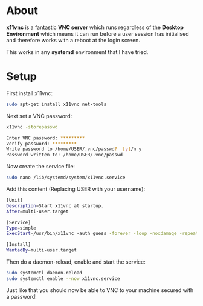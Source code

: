 # About
**x11vnc** is a fantastic **VNC server** which runs regardless of the **Desktop Environment** which means it can run before a user session has initialised and therefore works with a reboot at the login screen.

This works in any **systemd** environment that I have tried.

# Setup

First install x11vnc:

~~~bash
sudo apt-get install x11vnc net-tools
~~~

Next set a VNC password:

~~~bash
x11vnc -storepasswd 

Enter VNC password: *********
Verify password: *********  
Write password to /home/USER/.vnc/passwd?  [y]/n y
Password written to: /home/USER/.vnc/passwd
~~~

Now create the service file:

~~~bash
sudo nano /lib/systemd/system/x11vnc.service
~~~

Add this content (Replacing USER with your username):

~~~bash
[Unit]
Description=Start x11vnc at startup.
After=multi-user.target

[Service]
Type=simple
ExecStart=/usr/bin/x11vnc -auth guess -forever -loop -noxdamage -repeat -rfbauth /home/**USER**/.vnc/passwd -rfbport 5900 -shared

[Install]
WantedBy=multi-user.target
~~~

Then do a daemon-reload, enable and start the service:

~~~bash
sudo systemctl daemon-reload
sudo systemctl enable --now x11vnc.service
~~~

Just like that you should now be able to VNC to your machine secured with a password!
